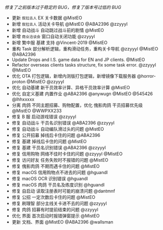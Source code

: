 _修复了之前版本过于稳定的 BUG，修复了版本号过低的 BUG_

- 更新 `叙拉古人` EX 关卡数据 @MistEO
- 新增 `叙拉古人` 活动关卡导航 @MistEO @ABA2396 @zzyyyl
- 新增 自动战斗 自动跳过战斗前的剧情 @MistEO
- 新增 `商业洽谈会` 窗口自动关闭功能 @zzyyyl
- 新增 繁中服 基建 支持 @Vincent-2019 @MistEO
- 重构 Task 部分解析逻辑，重构滑动任务，重构关卡导航 @zzyyyl @MistEO @ABA2396
- Update Drops and I.S. game data for EN and JP clients. @MistEO
- Refactor overseas clients tasks structure, fix some task error. @zzyyyl @MistEO
- 优化 OTA 打包逻辑，新增内测版打包逻辑，新增镜像下载服务器 @horror-proton @MistEO @zzyyyl
- 优化 自动基建 新干员效率计算、异格干员效率计算 @MistEO
- 优化 自定义基建 内置作业 @ABA2396 @anywugn @MistEO @545426 @lhhxxxxx
- 分离 肉鸽 不同主题招募、购物配置，优化 傀影肉鸽 干员招募优先级 @MistEO @WWPXX233
- 修复 B 服 启动游戏错误 @zzyyyl
- 修复 自动战斗 干员名识别错误 @ABA2396 @zzyyyl
- 修复 自动战斗 自动编队滑过头的问题 @MistEO
- 修复 公开招募 掉线后卡住的问题 @ABA2396
- 修复 基建 掉线后卡住的问题 @MistEO
- 修复 基建 干员名识别错误 @ABA2396 @zzyyyl
- 修复 信用购物 网络不佳时卡住的问题 @zzyyyl @MistEO
- 修复 访问好友 任务失败时不报错的问题 @MistEO
- 修复 傀影肉鸽 不期而遇卡住的问题 @MistEO
- 修复 macOS 信用购物点不进去的问题 @hguandl
- 修复 macOS OCR 识别错误 @hguandl
- 修复 macOS 肉鸽 干员名及练度识别 @hguandl
- 修复 自启动 读取注册表时可能的崩溃问题 @dantmnf
- 修复 公招 一定次数后卡住的问题 @MistEO
- 修复 刷理智 部分主线关卡进不去的问题 @zzyyyl
- 修复 肉鸽 招募有时提前结束的问题 @zzyyyl
- 优化 界面 首次启动时报错弹窗提示 @MistEO
- 更新 文档、界面 @MistEO @ABA2396 @wallsman
